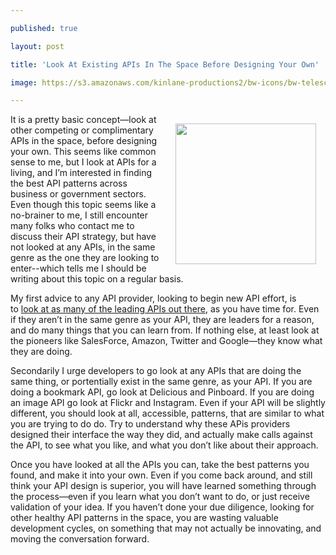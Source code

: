 ---
published: true
layout: post
title: 'Look At Existing APIs In The Space Before Designing Your Own'
image: https://s3.amazonaws.com/kinlane-productions2/bw-icons/bw-telescope.png
---

<p><img style="padding: 15px;" src="https://s3.amazonaws.com/kinlane-productions2/bw-icons/bw-telescope.png" alt="" width="225" align="right" />
<p>It is a pretty basic concept&mdash;look at other competing or complimentary APIs in the space, before designing your own. This seems like common sense to me, but I look at APIs for a living, and I&rsquo;m interested in finding the best API patterns across business or government sectors. Even though this topic seems like a no-brainer to me, I still encounter many folks who contact me to discuss their API strategy, but have not looked at any APIs, in the same genre as the one they are looking to enter--which tells me I should be writing about this topic on a regular basis.
<p>My first advice to any API provider, looking to begin new API effort, is to&nbsp;<a href="http://apievangelist.com/2012/08/08/thirty-apis-to-look-at-when-planning-your-api/">look at as many of the leading APIs out there</a>, as you have time for. Even if they aren&rsquo;t in the same genre as your API, they are leaders for a reason, and do many things that you can learn from. If nothing else, at least look at the pioneers like SalesForce, Amazon, Twitter and Google&mdash;they know what they are doing.
<p>Secondarily I urge developers to go look at any APIs that are doing the same thing, or portentially exist in the same genre, as your API. If you are doing a bookmark API, go look at Delicious and Pinboard. If you are doing an image API go look at Flickr and Instagram. Even if your API will be slightly different, you should look at all, accessible, patterns, that are similar to what you are trying to do do. Try to understand why these APis providers designed their interface the way they did, and actually make calls against the API, to see what you like, and what you don&rsquo;t like about their approach.
<p>Once you have looked at all the APIs you can, take the best patterns you found, and make it into your own. Even if you come back around, and still think your API design is superior, you will have learned something through the process&mdash;even if you learn what you don&rsquo;t want to do, or just receive validation of your idea.  If you haven&rsquo;t done your due diligence, looking for other healthy API patterns in the space, you are wasting valuable development cycles, on something that may not actually be innovating, and moving the conversation forward.

